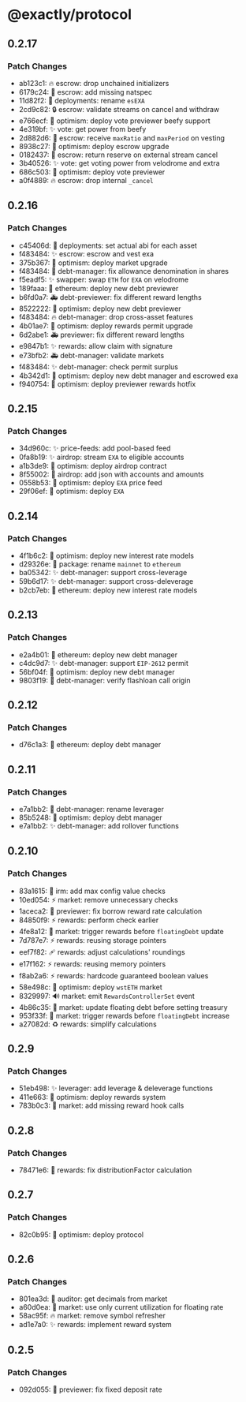 # @exactly/protocol

## 0.2.17

### Patch Changes

- ab123c1: 🔥 escrow: drop unchained initializers
- 6179c24: 📝 escrow: add missing natspec
- 11d82f2: 🚚 deployments: rename `esEXA`
- 2cd9c82: 🔒 escrow: validate streams on cancel and withdraw
- e766ecf: 🚀 optimism: deploy vote previewer beefy support
- 4e319bf: ✨ vote: get power from beefy
- 2d882d6: 🚸 escrow: receive `maxRatio` and `maxPeriod` on vesting
- 8938c27: 🚀 optimism: deploy escrow upgrade
- 0182437: 🚸 escrow: return reserve on external stream cancel
- 3b40526: ✨ vote: get voting power from velodrome and extra
- 686c503: 🚀 optimism: deploy vote previewer
- a0f4889: 🔥 escrow: drop internal `_cancel`

## 0.2.16

### Patch Changes

- c45406d: 🔧 deployments: set actual abi for each asset
- f483484: ✨ escrow: escrow and vest exa
- 375b367: 🚀 optimism: deploy market upgrade
- f483484: 🐛 debt-manager: fix allowance denomination in shares
- f5eadf5: ✨ swapper: swap `ETH` for `EXA` on velodrome
- 189faaa: 🚀 ethereum: deploy new debt previewer
- b6fd0a7: 🚑️ debt-previewer: fix different reward lengths
- 8522222: 🚀 optimism: deploy new debt previewer
- f483484: 🔥 debt-manager: drop cross-asset features
- 4b01ae7: 🚀 optimism: deploy rewards permit upgrade
- 6d2abe1: 🚑️ previewer: fix different reward lengths
- e9847b1: ✨ rewards: allow claim with signature
- e73bfb2: 🚑 debt-manager: validate markets
- f483484: ✨ debt-manager: check permit surplus
- 4b342d1: 🚀 optimism: deploy new debt manager and escrowed exa
- f940754: 🚀 optimism: deploy previewer rewards hotfix

## 0.2.15

### Patch Changes

- 34d960c: ✨ price-feeds: add pool-based feed
- 0fa8b19: ✨ airdrop: stream `EXA` to eligible accounts
- a1b3de9: 🚀 optimism: deploy airdrop contract
- 8f55002: 🍱 airdrop: add json with accounts and amounts
- 0558b53: 🚀 optimism: deploy `EXA` price feed
- 29f06ef: 🚀 optimism: deploy `EXA`

## 0.2.14

### Patch Changes

- 4f1b6c2: 🚀 optimism: deploy new interest rate models
- d29326e: 🚚 package: rename `mainnet` to `ethereum`
- ba05342: ✨ debt-manager: support cross-leverage
- 59b6d17: ✨ debt-manager: support cross-deleverage
- b2cb7eb: 🚀 ethereum: deploy new interest rate models

## 0.2.13

### Patch Changes

- e2a4b01: 🚀 ethereum: deploy new debt manager
- c4dc9d7: ✨ debt-manager: support `EIP-2612` permit
- 56bf04f: 🚀 optimism: deploy new debt manager
- 9803f19: 🐛 debt-manager: verify flashloan call origin

## 0.2.12

### Patch Changes

- d76c1a3: 🚀 ethereum: deploy debt manager

## 0.2.11

### Patch Changes

- e7a1bb2: 🚚 debt-manager: rename leverager
- 85b5248: 🚀 optimism: deploy debt manager
- e7a1bb2: ✨ debt-manager: add rollover functions

## 0.2.10

### Patch Changes

- 83a1615: 🦺 irm: add max config value checks
- 10ed054: ⚡️ market: remove unnecessary checks
- 1aceca2: 🐛 previewer: fix borrow reward rate calculation
- 84850f9: ⚡️ rewards: perform check earlier
- 4fe8a12: 🎨 market: trigger rewards before `floatingDebt` update
- 7d787e7: ⚡️ rewards: reusing storage pointers
- eef7f82: 🩹 rewards: adjust calculations' roundings
- e17f162: ⚡️ rewards: reusing memory pointers
- f8ab2a6: ⚡️ rewards: hardcode guaranteed boolean values
- 58e498c: 🚀 optimism: deploy `wstETH` market
- 8329997: 🔊 market: emit `RewardsControllerSet` event
- 4b86c35: 👔 market: update floating debt before setting treasury
- 953f33f: 🐛 market: trigger rewards before `floatingDebt` increase
- a27082d: ♻️ rewards: simplify calculations

## 0.2.9

### Patch Changes

- 51eb498: ✨ leverager: add leverage & deleverage functions
- 411e663: 🚀 optimism: deploy rewards system
- 783b0c3: 🐛 market: add missing reward hook calls

## 0.2.8

### Patch Changes

- 78471e6: 🐛 rewards: fix distributionFactor calculation

## 0.2.7

### Patch Changes

- 82c0b95: 🚀 optimism: deploy protocol

## 0.2.6

### Patch Changes

- 801ea3d: 🦺 auditor: get decimals from market
- a60d0ea: 👔 market: use only current utilization for floating rate
- 58ac95f: 🔥 market: remove symbol refresher
- ad1e7a0: ✨ rewards: implement reward system

## 0.2.5

### Patch Changes

- 092d055: 🐛 previewer: fix fixed deposit rate
